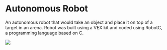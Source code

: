 Autonomous Robot
===================================

An autonomous robot that would take an object and place it on top of a target in an arena. Robot was built using a VEX kit and coded using RobotC, a programming language based on C.
<br />

![](https://media.giphy.com/media/4Tvlj2sVnMdZ4Ef8a3/giphy.gif)
